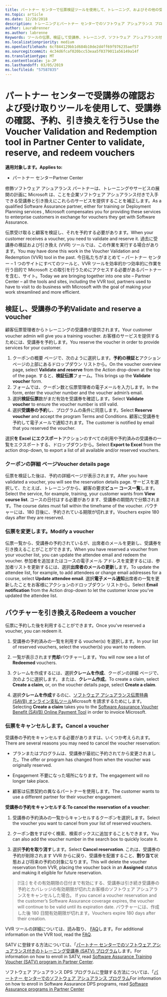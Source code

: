 ```yaml
---
title: パートナー センターで伝票検証ツールを使用して、トレーニング、およびその他の受講券の |パートナー センター
ms.topic: article
ms.date: 12/20/2018
description: トレーニングとパートナー センターでのソフトウェア アシュアランス プログラムの受講券を要求できるようになりました
author: LauraBrenner
ms.author: labrenne
Keywords: ツールの伝票、検証して受講券、トレーニング、ソフトウェア アシュアランス付きの要求、DP、SATV
ms.localizationpriority: medium
ms.openlocfilehash: 6cf844129bb1d684b10de2d4ff69f976235aef57
ms.sourcegitcommit: 4c34d6fcaf020bcc53eaa5f0379011a56149a14f
ms.translationtype: MT
ms.contentlocale: ja-JP
ms.lasthandoff: 03/05/2019
ms.locfileid: "57587835"
---
```

# <a name="use-the-voucher-validation-and-redemption-tool-in-partner-center-to-validate-reserve-and-redeem-vouchers"></a><span data-ttu-id="515b9-104">パートナー センターで受講券の確認および受け取りツールを使用して、受講券の確認、予約、引き換えを行う</span><span class="sxs-lookup"><span data-stu-id="515b9-104">Use the Voucher Validation and Redemption tool in Partner Center to validate, reserve, and redeem vouchers</span></span> 

<span data-ttu-id="515b9-105">**適用対象します。**</span><span class="sxs-lookup"><span data-stu-id="515b9-105">**Applies to:**</span></span>

- <span data-ttu-id="515b9-106">パートナー センター</span><span class="sxs-lookup"><span data-stu-id="515b9-106">Partner Center</span></span>

<span data-ttu-id="515b9-107">修飾ソフトウェア アシュアランス パートナーは、トレーニングやサービスの展開の計画に Microsoft は、ことを企業ソフトウェア アシュアランス付きで入手できる受講券と引き換えにこれらのサービスを提供することを補正します。</span><span class="sxs-lookup"><span data-stu-id="515b9-107">As a qualified Software Assurance partner, either for training or Deployment Planning services , Microsoft compensates you for providing these services to enterprise customers in exchange for vouchers they get with Software Assurance.</span></span>

<span data-ttu-id="515b9-108">伝票受け取ると顧客を検証し、それを予約する必要があります。</span><span class="sxs-lookup"><span data-stu-id="515b9-108">When your customer receives a voucher, you need to validate and reserve it.</span></span> <span data-ttu-id="515b9-109">過去に受講券の検証および引き換え (VVR) ツールでは、この作業を実行する場合があります。</span><span class="sxs-lookup"><span data-stu-id="515b9-109">You may have done this work in the Voucher Validation and Redemption (VVR) tool in the past.</span></span> <span data-ttu-id="515b9-110">今日私たちがまとめて – パートナー センター – 1 つのサイトにすべてのツールと、VVR ツールを効率的かつ効率的に作業を行う目的で Microsoft との取引を行うためにアクセスする必要があるパートナーを含む、サイト。</span><span class="sxs-lookup"><span data-stu-id="515b9-110">Today we are bringing together into one site – Partner Center – all the tools and sites, including the VVR tool, partners used to have to visit to do business with Microsoft with the goal of making your work streamlined and more efficient.</span></span>

## <a name="validate-and-reserve-a-voucher"></a><span data-ttu-id="515b9-111">検証し、受講券の予約</span><span class="sxs-lookup"><span data-stu-id="515b9-111">Validate and reserve a voucher</span></span>

<span data-ttu-id="515b9-112">顧客伝票管理者からトレーニングの受講券が提供されます。</span><span class="sxs-lookup"><span data-stu-id="515b9-112">Your customer voucher admin will give you a training voucher.</span></span> <span data-ttu-id="515b9-113">お客様のサービスを提供するためには、受講券を予約します。</span><span class="sxs-lookup"><span data-stu-id="515b9-113">You reserve the voucher in order to provide services for your customer.</span></span>

1. <span data-ttu-id="515b9-114">クーポンの概要 ページで、次のように選択します。**予約の検証と**アクション ページの上部にあるドロップダウン リストから。</span><span class="sxs-lookup"><span data-stu-id="515b9-114">On the voucher overview page, select **Validate and reserve** from the Action drop-down at the top of the page.</span></span> <span data-ttu-id="515b9-115">すると、**検証伝票**フォーム。</span><span class="sxs-lookup"><span data-stu-id="515b9-115">This brings up the **Validate voucher** form.</span></span>
2. <span data-ttu-id="515b9-116">フォームでは、クーポン数と伝票管理者の電子メールを入力します。</span><span class="sxs-lookup"><span data-stu-id="515b9-116">In the form, enter the voucher number and the voucher admin’s email.</span></span>
3. <span data-ttu-id="515b9-117">選択**検証伝票**数がまだ有効を受講券を確認します。</span><span class="sxs-lookup"><span data-stu-id="515b9-117">Select **Validate voucher** to ensure the voucher number is still valid.</span></span>
4. <span data-ttu-id="515b9-118">選択**受講券の予約**し、プログラムの条件に同意します。</span><span class="sxs-lookup"><span data-stu-id="515b9-118">Select **Reserve voucher** and accept the program Terms and Conditions.</span></span> <span data-ttu-id="515b9-119">顧客に受講券を予約して電子メールで通知されます。</span><span class="sxs-lookup"><span data-stu-id="515b9-119">The customer is notified by email that you reserved the voucher.</span></span>

<span data-ttu-id="515b9-120">選択**を Excel にエクスポート**アクションのすべての利用や予約済みの受講券の一覧をエクスポートする、ドロップダウンから。</span><span class="sxs-lookup"><span data-stu-id="515b9-120">Select **Export to Excel** from the action drop-down, to export a list of all available and/or reserved vouchers.</span></span>

### <a name="voucher-details-page"></a><span data-ttu-id="515b9-121">クーポンの詳細 ページ</span><span class="sxs-lookup"><span data-stu-id="515b9-121">Voucher details page</span></span>

<span data-ttu-id="515b9-122">伝票を検証した後は、予約の詳細ページが表示されます。</span><span class="sxs-lookup"><span data-stu-id="515b9-122">After you have validated a voucher, you will see the reservation details page.</span></span> <span data-ttu-id="515b9-123">サービスを選択して、たとえば、トレーニングから、顧客の要求**ビュー コース一覧**します。</span><span class="sxs-lookup"><span data-stu-id="515b9-123">Select the service, for example, training, your customer wants from **View course list**.</span></span>
<span data-ttu-id="515b9-124">コースの日付はする必要があります、受講券の期間内で分類されます。</span><span class="sxs-lookup"><span data-stu-id="515b9-124">The course dates must fall within the timeframe of the voucher.</span></span> <span data-ttu-id="515b9-125">バウチャーには、180 日後に、予約されている期限が切れます。</span><span class="sxs-lookup"><span data-stu-id="515b9-125">Vouchers expire 180 days after they are reserved.</span></span>

### <a name="modify-a-voucher"></a><span data-ttu-id="515b9-126">伝票を変更します。</span><span class="sxs-lookup"><span data-stu-id="515b9-126">Modify a voucher</span></span>

<span data-ttu-id="515b9-127">伝票一覧から、受講券の予約されているが、出席者のメールを更新し、受講券を引き換えることがことができます。</span><span class="sxs-lookup"><span data-stu-id="515b9-127">When you have reserved a voucher from your voucher list, you can update the attendee email and redeem the voucher.</span></span> <span data-ttu-id="515b9-128">参加者を追加またはコースの電子メール アドレスを変更するには、参加者リストを更新するには、選択**出席者のメールの更新**します。</span><span class="sxs-lookup"><span data-stu-id="515b9-128">To update the attendee list, for example, to add attendees or change email addresses for a course, select **Update attendee email**.</span></span> <span data-ttu-id="515b9-129">選択**電子メール通知**出席者の一覧を更新したことをお客様にアクションのドロップダウン リストから。</span><span class="sxs-lookup"><span data-stu-id="515b9-129">Select **Email notification** from the Action drop-down to let the customer know you’ve updated the attendee list.</span></span>

## <a name="redeem-a-voucher"></a><span data-ttu-id="515b9-130">バウチャーを引き換える</span><span class="sxs-lookup"><span data-stu-id="515b9-130">Redeem a voucher</span></span>

<span data-ttu-id="515b9-131">伝票に予約した後を利用することができます。</span><span class="sxs-lookup"><span data-stu-id="515b9-131">Once you've reserved a voucher, you can redeem it.</span></span> 

1. <span data-ttu-id="515b9-132">受講券の予約済みの一覧を利用する voucher(s) を選択します。</span><span class="sxs-lookup"><span data-stu-id="515b9-132">In your list of reserved vouchers, select the voucher(s) you want to redeem.</span></span> 
2. <span data-ttu-id="515b9-133">一覧が表示されます**売却**バウチャーします。</span><span class="sxs-lookup"><span data-stu-id="515b9-133">You will now see a list of **Redeemed** vouchers.</span></span>

4. <span data-ttu-id="515b9-134">クレームを作成するには、選択**クレームを作成**、クーポンの詳細 ページで、次のように選択します。 または、**クレーム作成**。</span><span class="sxs-lookup"><span data-stu-id="515b9-134">To create a claim, select **Create a claim**, or, on the voucher details page, select **Create a claim**.</span></span>

5. <span data-ttu-id="515b9-135">選択**クレームを作成**するのに、[ソフトウェア アシュアランス伝票特典 (SAVB) オンライン支払ツール](https://planningservices.partners.extranet.microsoft.com/en/Pages/getpaid.aspx)Microsoft を請求するためにします。</span><span class="sxs-lookup"><span data-stu-id="515b9-135">Selecting **Create a claim** takes you to the [Software Assurance Voucher Benefit (SAVB) Online Payment Tool](https://planningservices.partners.extranet.microsoft.com/en/Pages/getpaid.aspx) in order to invoice Microsoft.</span></span>


### <a name="cancel-a-voucher"></a><span data-ttu-id="515b9-136">伝票をキャンセルします。</span><span class="sxs-lookup"><span data-stu-id="515b9-136">Cancel a voucher</span></span>

<span data-ttu-id="515b9-137">受講券の予約をキャンセルする必要がありますは、いくつか考えられます。</span><span class="sxs-lookup"><span data-stu-id="515b9-137">There are several reasons you may need to cancel the voucher reservation:</span></span>

- <span data-ttu-id="515b9-138">プランまたはプログラムは、受講券が最初に予約されてから変更されました。</span><span class="sxs-lookup"><span data-stu-id="515b9-138">The offer or program has changed from when the voucher was originally reserved.</span></span>

- <span data-ttu-id="515b9-139">Engagement 不要になった場所になります。</span><span class="sxs-lookup"><span data-stu-id="515b9-139">The engagement will no longer take place.</span></span>

- <span data-ttu-id="515b9-140">顧客は伝票契約の異なるパートナーを使用します。</span><span class="sxs-lookup"><span data-stu-id="515b9-140">The customer wants to use a different partner for their voucher engagement.</span></span>

<span data-ttu-id="515b9-141">**受講券の予約をキャンセルする**:</span><span class="sxs-lookup"><span data-stu-id="515b9-141">**To cancel the reservation of a voucher**:</span></span>

1. <span data-ttu-id="515b9-142">受講券の予約済みの一覧からキャンセルするクーポンを選択します。</span><span class="sxs-lookup"><span data-stu-id="515b9-142">Select the voucher you want to cancel from your list of reserved vouchers.</span></span>

2. <span data-ttu-id="515b9-143">クーポン数をすばやく検索、検索ボックスに追加することもできます。</span><span class="sxs-lookup"><span data-stu-id="515b9-143">You can also add the voucher number in the search box to quickly locate it.</span></span> 

3. <span data-ttu-id="515b9-144">選択**予約を取り消す**します。</span><span class="sxs-lookup"><span data-stu-id="515b9-144">Select **Cancel reservation**.</span></span> <span data-ttu-id="515b9-145">これは、受講券の予約が削除されます VVR からに戻り、受講券を配置すること、**割り当て**状態および将来の予約の対象になります。</span><span class="sxs-lookup"><span data-stu-id="515b9-145">This will delete the voucher reservation from VVR, placing the voucher back in an **Assigned** status and making it eligible for future reservation.</span></span>

>[!注:]<span data-ttu-id="515b9-146"> をその有効期限の日付まで有効にする、受講券は引き続き受講券の予約とカバレッジの有効期限が切れたお客様のソフトウェア アシュアランスをキャンセルした場合。</span><span class="sxs-lookup"><span data-stu-id="515b9-146"> If you cancel a voucher reservation and the customer’s Software Assurance coverage expires, the voucher will continue to be valid until its expiration date.</span></span> <span data-ttu-id="515b9-147">バウチャーには、作成した後 180 日間有効期限が切れます。</span><span class="sxs-lookup"><span data-stu-id="515b9-147">Vouchers expire 180 days after their creation.</span></span>

<span data-ttu-id="515b9-148">VVR ツールの詳細については、読み取り、 [FAQ](vvr-faq.md)します。</span><span class="sxs-lookup"><span data-stu-id="515b9-148">For additional information on the VVR tool, read the [FAQ](vvr-faq.md).</span></span>

<span data-ttu-id="515b9-149">SATV に登録する方法については、「[パートナー センターでのソフトウェア アシュアランス付きのトレーニング受講券 (SATV) プログラム](software-assurance-satv.md)します。</span><span class="sxs-lookup"><span data-stu-id="515b9-149">For information on how to enroll in SATV, read [Software Assurance Training Voucher (SATV) program in Partner Center](software-assurance-satv.md).</span></span>

<span data-ttu-id="515b9-150">ソフトウェア アシュアランス DPS プログラムに登録する方法については、「[パートナー センターでのソフトウェア アシュアランス プログラム](software-assurance-dps.md)</span><span class="sxs-lookup"><span data-stu-id="515b9-150">For information on how to enroll in Software Assurance DPS programs, read [Software Assurance programs in Partner Center](software-assurance-dps.md)</span></span>

